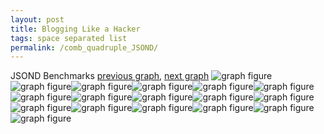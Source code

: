 ```yaml
---
layout: post
title: Blogging Like a Hacker
tags: space separated list
permalink: /comb_quadruple_JSOND/
---
```


JSOND Benchmarks
[previous graph](./comb_quadruple_H/), [next graph](./comb_quadruple_K/)
<img src="./images/quadruple/JSOND/JSOND-AVL_box.png" alt="graph figure"><img src="./images/quadruple/JSOND/JSOND-A_box.png" alt="graph figure"><img src="./images/quadruple/JSOND/JSOND-CYPHERD_box.png" alt="graph figure"><img src="./images/quadruple/JSOND/JSOND-EGG_box.png" alt="graph figure"><img src="./images/quadruple/JSOND/JSOND-FACE_box.png" alt="graph figure"><img src="./images/quadruple/JSOND/JSOND-FLOYD_box.png" alt="graph figure"><img src="./images/quadruple/JSOND/JSOND-F_box.png" alt="graph figure"><img src="./images/quadruple/JSOND/JSOND-H_box.png" alt="graph figure"><img src="./images/quadruple/JSOND/JSOND-JSOND_box.png" alt="graph figure"><img src="./images/quadruple/JSOND/JSOND-K_box.png" alt="graph figure"><img src="./images/quadruple/JSOND/JSOND-O_box.png" alt="graph figure"><img src="./images/quadruple/JSOND/JSOND-PDFD_box.png" alt="graph figure"><img src="./images/quadruple/JSOND/JSOND-RB_box.png" alt="graph figure"><img src="./images/quadruple/JSOND/JSOND-ROD_box.png" alt="graph figure"><img src="./images/quadruple/JSOND/JSOND-SMATRIX_box.png" alt="graph figure"><img src="./images/quadruple/JSOND/JSOND-SORTD_box.png" alt="graph figure"><img src="./images/quadruple/JSOND/JSOND-ZB_box.png" alt="graph figure">